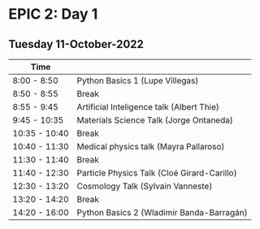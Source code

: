 # EPIC 2: Day 1

## Tuesday 11-October-2022


| Time  |  |
| ------------- | ------------- |
| 8:00 - 8:50  | Python Basics 1 (Lupe Villegas)  |
| 8:50 - 8:55  |  Break |
| 8:55 - 9:45 | Artificial Inteligence talk (Albert Thie)  |
| 9:45 - 10:35  | Materials Science Talk (Jorge Ontaneda)  |
| 10:35 - 10:40  |  Break |
| 10:40 - 11:30  | Medical physics talk (Mayra Pallaroso) |
| 11:30 - 11:40  |  Break |
| 11:40 - 12:30  | Particle Physics Talk (Cloé Girard-Carillo) |
| 12:30 - 13:20  | Cosmology Talk (Sylvain Vanneste)  |
| 13:20 - 14:20  |  Break |
| 14:20 - 16:00  | Python Basics 2 (Wladimir Banda-Barragán)|
